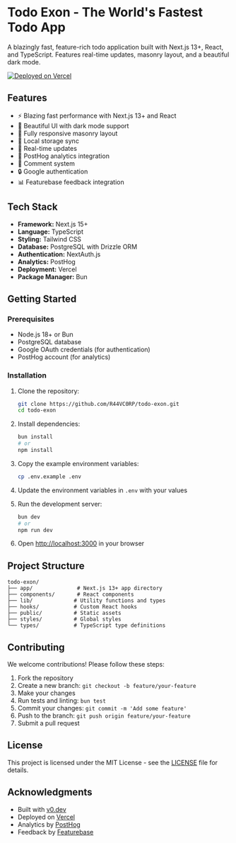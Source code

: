 # Todo Exon - The World's Fastest Todo App

A blazingly fast, feature-rich todo application built with Next.js 13+, React, and TypeScript. Features real-time updates, masonry layout, and a beautiful dark mode.

[![Deployed on Vercel](https://img.shields.io/badge/Deployed%20on-Vercel-black?style=for-the-badge&logo=vercel)](https://vercel.com/exon-enterprise/simple-todo)

## Features

- ⚡️ Blazing fast performance with Next.js 13+ and React
- 🎨 Beautiful UI with dark mode support
- 📱 Fully responsive masonry layout
- 💾 Local storage sync
- 🔄 Real-time updates
- 🎯 PostHog analytics integration
- 💬 Comment system
- 🔒 Google authentication
- 📊 Featurebase feedback integration

## Tech Stack

- **Framework:** Next.js 15+
- **Language:** TypeScript
- **Styling:** Tailwind CSS
- **Database:** PostgreSQL with Drizzle ORM
- **Authentication:** NextAuth.js
- **Analytics:** PostHog
- **Deployment:** Vercel
- **Package Manager:** Bun

## Getting Started

### Prerequisites

- Node.js 18+ or Bun
- PostgreSQL database
- Google OAuth credentials (for authentication)
- PostHog account (for analytics)

### Installation

1. Clone the repository:
   ```bash
   git clone https://github.com/R44VC0RP/todo-exon.git
   cd todo-exon
   ```

2. Install dependencies:
   ```bash
   bun install
   # or
   npm install
   ```

3. Copy the example environment variables:
   ```bash
   cp .env.example .env
   ```

4. Update the environment variables in `.env` with your values

5. Run the development server:
   ```bash
   bun dev
   # or
   npm run dev
   ```

6. Open [http://localhost:3000](http://localhost:3000) in your browser

## Project Structure

```
todo-exon/
├── app/              # Next.js 13+ app directory
├── components/       # React components
├── lib/             # Utility functions and types
├── hooks/           # Custom React hooks
├── public/          # Static assets
├── styles/          # Global styles
└── types/           # TypeScript type definitions
```

## Contributing

We welcome contributions! Please follow these steps:

1. Fork the repository
2. Create a new branch: `git checkout -b feature/your-feature`
3. Make your changes
4. Run tests and linting: `bun test`
5. Commit your changes: `git commit -m 'Add some feature'`
6. Push to the branch: `git push origin feature/your-feature`
7. Submit a pull request

## License

This project is licensed under the MIT License - see the [LICENSE](LICENSE) file for details.

## Acknowledgments

- Built with [v0.dev](https://v0.dev)
- Deployed on [Vercel](https://vercel.com)
- Analytics by [PostHog](https://posthog.com)
- Feedback by [Featurebase](https://featurebase.app)